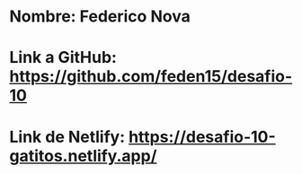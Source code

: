 # Nombre: Federico Nova

# Link a GitHub: https://github.com/feden15/desafio-10

# Link de Netlify: https://desafio-10-gatitos.netlify.app/